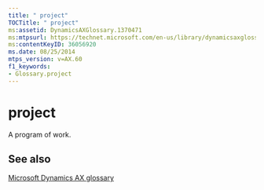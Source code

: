 ```yaml
---
title: " project"
TOCTitle: " project"
ms:assetid: DynamicsAXGlossary.1370471
ms:mtpsurl: https://technet.microsoft.com/en-us/library/dynamicsaxglossary.1370471(v=AX.60)
ms:contentKeyID: 36056920
ms.date: 08/25/2014
mtps_version: v=AX.60
f1_keywords:
- Glossary.project
---
```


# project

A program of work.

## See also

[Microsoft Dynamics AX glossary](glossary/microsoft-dynamics-ax-glossary.md)

  


